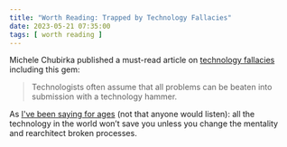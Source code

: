 ```yaml
---
title: "Worth Reading: Trapped by Technology Fallacies"
date: 2023-05-21 07:35:00
tags: [ worth reading ]
---
```

Michele Chubirka published a must-read article on [technology fallacies](https://postmodernsecurity.com/2023/05/11/trapped-by-technology-fallacies/) including this gem:

> Technologists often assume that all problems can be beaten into submission with a technology hammer.

As [I've been saying for ages](/2014/09/youve-been-doing-same-thing-for-last-20.html) (not that anyone would listen): all the technology in the world won’t save you unless you change the mentality and rearchitect broken processes.
